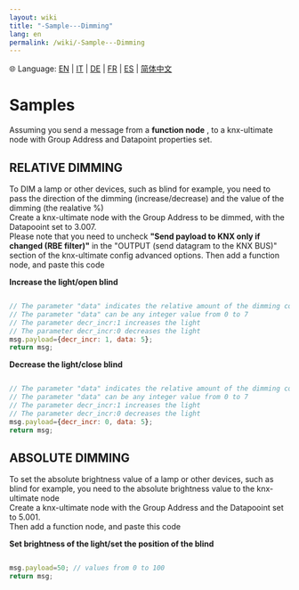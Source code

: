 ```yaml
---
layout: wiki
title: "-Sample---Dimming"
lang: en
permalink: /wiki/-Sample---Dimming
---
```

🌐 Language: [EN](https://supergiovane.github.io/node-red-contrib-knx-ultimate/wiki/-Sample---Dimming) | [IT](https://supergiovane.github.io/node-red-contrib-knx-ultimate/wiki/-Sample---Dimming) | [DE](https://supergiovane.github.io/node-red-contrib-knx-ultimate/wiki/-Sample---Dimming) | [FR](https://supergiovane.github.io/node-red-contrib-knx-ultimate/wiki/-Sample---Dimming) | [ES](https://supergiovane.github.io/node-red-contrib-knx-ultimate/wiki/-Sample---Dimming) | [简体中文](https://supergiovane.github.io/node-red-contrib-knx-ultimate/wiki/-Sample---Dimming)
# Samples

Assuming you send a message from a **function node** , to a knx-ultimate node with Group Address and Datapoint properties set.<br/>

## RELATIVE DIMMING

To DIM a lamp or other devices, such as blind for example, you need to pass the direction of the dimming (increase/decrease) and the value of the dimming (the realative %)<br/>
Create a knx-ultimate node with the Group Address to be dimmed, with the Datapooint set to 3.007.<br/>
Please note that you need to uncheck **"Send payload to KNX only if changed (RBE filter)"** in the "OUTPUT (send datagram to the KNX BUS)" section of the knx-ultimate config advanced options.
Then add a function node, and paste this code<br/>

**Increase the light/open blind**

```javascript

// The parameter "data" indicates the relative amount of the dimming commmand (how much to dim).
// The parameter "data" can be any integer value from 0 to 7
// The parameter decr_incr:1 increases the light
// The parameter decr_incr:0 decreases the light
msg.payload={decr_incr: 1, data: 5};
return msg;

```

**Decrease the light/close blind**

```javascript

// The parameter "data" indicates the relative amount of the dimming commmand (how much to dim).
// The parameter "data" can be any integer value from 0 to 7
// The parameter decr_incr:1 increases the light
// The parameter decr_incr:0 decreases the light
msg.payload={decr_incr: 0, data: 5};
return msg;

```

## ABSOLUTE DIMMING

To set the absolute brightness value of a lamp or other devices, such as blind for example, you need to the absolute brightness value to the knx-ultimate node<br/>
Create a knx-ultimate node with the Group Address and the Datapooint set to 5.001.<br/>
Then add a function node, and paste this code<br/>

**Set brightness of the light/set the position of the blind**

```javascript

msg.payload=50; // values from 0 to 100
return msg;

```
